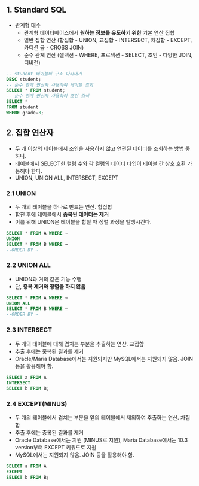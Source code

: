 ## 1. Standard SQL
- 관계형 대수
  - 관계형 데이터베이스에서 **원하는 정보를 유도하기 위한** 기본 연산 집합
  - 일반 집합 연산 (합집합 - UNION, 교집합 - INTERSECT, 차집합 - EXCEPT, 카디션 곱 - CROSS JOIN)
  - 순수 관계 연산 (셀렉션 - WHERE, 프로젝션 - SELECT, 조인 - 다양한 JOIN, 디비전)

```sql
-- student 테이블의 구조 나타내기
DESC student; 
-- 순수 관계 연산자 사용하여 테이블 조회
SELECT * FROM student;
-- 순수 관계 연산자 사용하여 조건 검색
SELECT *
FROM student
WHERE grade=3;
```

## 2. 집합 연산자
- 두 개 이상의 테이블에서 조인을 사용하지 않고 연관된 데이터를 조회하는 방법 중 하나. 
- 테이블에서 SELECT한 컬럼 수와 각 컬럼의 데이터 타입이 테이블 간 상호 호환 가능해야 한다.
- UNION, UNION ALL, INTERSECT, EXCEPT

### 2.1 UNION
- 두 개의 테이블을 하나로 만드는 연산. 합집합
- 합친 후에 테이블에서 **중복된 데이터는 제거**
- 이를 위해 UNION은 테이블을 합칠 때 정렬 과정을 발생시킨다.
```sql
SELECT * FROM A WHERE ~
UNION
SELECT * FROM B WHERE ~
--ORDER BY ~
```
### 2.2 UNION ALL
- UNION과 거의 같은 기능 수행
- 단, **중복 제거와 정렬을 하지 않음**
```sql
SELECT * FROM A WHERE ~
UNION ALL
SELECT * FROM B WHERE ~
--ORDER BY ~
```
### 2.3 INTERSECT
- 두 개의 테이블에 대해 겹치는 부분을 추출하는 연산. 교집합
- 추출 후에는 중복된 결과를 제거
- Oracle/Maria Database에서는 지원되지만 MySQL에서는 지원되지 않음. JOIN 등을 활용해야 함.
```sql
SELECT a FROM A
INTERSECT
SELECT b FROM B;
```
### 2.4 EXCEPT(MINUS)
- 두 개의 테이블에서 겹치는 부분을 앞의 테이블에서 제외하여 추출하는 연산. 차집합
- 추출 후에는 중복된 결과를 제거
- Oracle Database에서는 지원 (MINUS로 지원), Maria Database에서는 10.3 version부터 EXCEPT 키워드로 지원
- MySQL에서는 지원되지 않음. JOIN 등을 활용해야 함.
```sql
SELECT a FROM A
EXCEPT
SELECT b FROM B;
```

